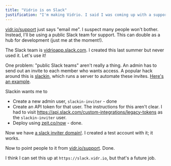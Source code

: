 ```yaml
---
title: "Vidrio is on Slack"
justification: "I'm making Vidrio. I said I was coming up with a support system. I'm using Slack for this."
---
```


[vidr.io/support](https://vidr.io/support) just says "email me". I suspect many people won't bother. Instead, I'll be using a public Slack team for support. This can double as a hub for development (just me at the moment!).

The Slack team is [vidrioapp.slack.com](https://vidrioapp.slack.com/). I created this last summer but never used it. Let's use it!

One problem: "public Slack teams" aren't really a thing. An admin has to send out an invite to each member who wants access. A popular hack around this is [slackin](https://github.com/rauchg/slackin), which runs a server to automate these invites. [Here's an example](http://elmlang.herokuapp.com/).

Slackin wants me to

* Create a new admin user, `slackin-inviter` - done
* Create an API token for that user. The instructions for this aren't clear. I had to visit https://api.slack.com/custom-integrations/legacy-tokens as the `slackin-inviter` user.
* Deploy using [zeit.co/now](https://zeit.co/now) - done.

Now we have [a slack inviter domain!](https://now-examples-slackin-sfakrrzjir.now.sh). I created a test account with it; it works.

Now to point people to it from [vidr.io/support](https://vidr.io/support). Done.

I think I can set this up at `https://slack.vidr.io`, but that's a future job.
